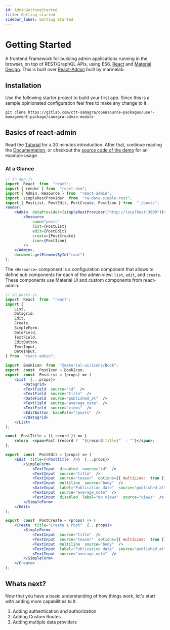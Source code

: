 ```yaml
---
id: AdminGettingStarted
title: Getting started
sidebar_label: Getting Started
---
```


# Getting Started

A frontend Framework for building admin applications running in the browser, on top of REST/GraphQL APIs, using ES6, [React](https://facebook.github.io/react/) and [Material Design](https://material.io/). This is built over [React-Admin](https://marmelab.com/react-admin/) built by marmelab.

## Installation

Use the following starter project to build your first app. Since this is a sample opinionated configuration feel free to make any change to it.

`git clone https://gitlab.com/ctt-samagra/opensource-packages/user-management-package/samagra-admin-module`

## Basics of react-admin

Read the [Tutorial](./Tutorial.md) for a 30 minutes introduction. After that, continue reading the [Documentation](./DataProviders.md), or checkout the [source code of the demo](https://github.com/marmelab/react-admin/tree/master/examples/demo) for an example usage.

### At a Glance
```jsx
// in app.js
import  React  from  "react";
import { render } from  "react-dom";
import { Admin, Resource } from  "react-admin";
import  simpleRestProvider  from  "ra-data-simple-rest";
import { PostList, PostEdit, PostCreate, PostIcon } from  "./posts";
render(
	<Admin  dataProvider={simpleRestProvider("http://localhost:3000")}>
		<Resource
			name="posts"
			list={PostList}
			edit={PostEdit}
			create={PostCreate}
			icon={PostIcon}
		/>
	</Admin>,
	document.getElementById("root")
);

```

The `<Resource>` component is a configuration component that allows to define sub components for each of the admin view: `list`, `edit`, and `create`. These components use Material UI and custom components from react-admin:

```jsx
// in posts.js
import  React  from  "react";
import {
	List,
	Datagrid,
	Edit,
	Create,
	SimpleForm,
	DateField,
	TextField,
	EditButton,
	TextInput,
	DateInput,
} from  "react-admin";

import  BookIcon  from  "@material-ui/icons/Book";
export  const  PostIcon = BookIcon;
export  const  PostList = (props) => (
	<List  {...props}>
		<Datagrid>
		<TextField  source="id"  />
		<TextField  source="title"  />
		<DateField  source="published_at"  />
		<TextField  source="average_note"  />
		<TextField  source="views"  />
		<EditButton  basePath="/posts"  />
		</Datagrid>
	</List>
);

const  PostTitle = ({ record }) => {
	return  <span>Post {record ? `"${record.title}"` : ""}</span>;
};

export  const  PostEdit = (props) => (
	<Edit  title={<PostTitle  />}  {...props}>
		<SimpleForm>
			<TextInput  disabled  source="id"  />
			<TextInput  source="title"  />
			<TextInput  source="teaser"  options={{ multiLine:  true }}  />
			<TextInput  multiline  source="body"  />
			<DateInput  label="Publication date"  source="published_at"  />
			<TextInput  source="average_note"  />
			<TextInput  disabled  label="Nb views"  source="views"  />
		</SimpleForm>
	</Edit>
);

export  const  PostCreate = (props) => (
	<Create  title="Create a Post"  {...props}>
		<SimpleForm>
			<TextInput  source="title"  />
			<TextInput  source="teaser"  options={{ multiLine:  true }}  />
			<TextInput  multiline  source="body"  />
			<TextInput  label="Publication date"  source="published_at"  />
			<TextInput  source="average_note"  />
		</SimpleForm>
	</Create>
);

```

## Whats next?
Now that you have a basic understanding of how things work, let's start with adding more capabilities to it.
1. Adding authentication and authorization
2. Adding Custom Routes
3. Adding multiple data providers
